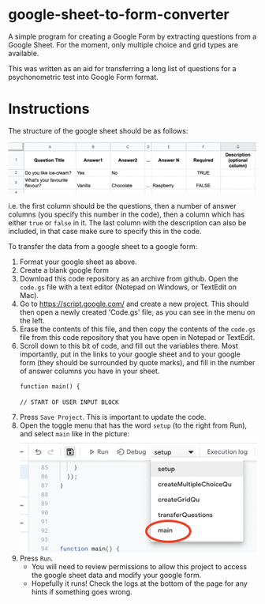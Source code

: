 # google-sheet-to-form-converter
 A simple program for creating a Google Form by extracting questions from a Google Sheet. For the moment, only multiple choice and grid types are available.

This was written as an aid for transferring a long list of questions for a psychonometric test into Google Form format.

# Instructions

 The structure of the google sheet should be as follows:

![Google sheet template](/instructions1.png)

i.e. the first column should be the questions, then a number of answer columns (you specify this number in the code), then a column which has either `true` or `false` in it. The last column with the description can also be included, in that case make sure to specify this in the code.

To transfer the data from a google sheet to a google form: 

1) Format your google sheet as above. 
2) Create a blank google form 
3) Download this code repository as an archive from github. Open the `code.gs` file with a text editor (Notepad on Windows, or TextEdit on Mac).
4) Go to https://script.google.com/ and create a new project. This should then open a newly created 'Code.gs' file, as you can see in the menu on the left. 
5) Erase the contents of this file, and then copy the contents of the `code.gs` file from this code repository that you have open in Notepad or TextEdit.
6) Scroll down to this bit of code, and fill out the variables there. Most importantly, put in the links to your google sheet and to your google form (they should be surrounded by quote marks), and fill in the number of answer columns you have in your sheet.
    ```
    function main() {
    
    // START OF USER INPUT BLOCK
    ```
7) Press `Save Project`. This is important to update the code.
8) Open the toggle menu that has the word `setup` (to the right from Run), and select `main` like in the picture:
![Code section toggle menu ](/instructions2.png)
9) Press `Run`. 
    - You will need to review permissions to allow this project to access the google sheet data and modify your google form. 
    - Hopefully it runs! Check the logs at the bottom of the page for any hints if something goes wrong. 

 
